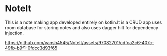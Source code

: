 # NoteIt
This is a note making app developed entirely on kotlin.It is a CRUD app uses room database for storing notes and also uses dagger hilt for dependency injection.

https://github.com/vansh4545/NoteIt/assets/97082701/cdfca2c6-407c-49fb-b9f1-0fdcc3d93f65
